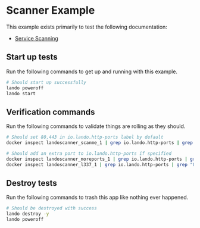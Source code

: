 Scanner Example
===============

This example exists primarily to test the following documentation:

* [Service Scanning](http://docs.devwithlando.io/config/services.html#build-steps)

Start up tests
--------------

Run the following commands to get up and running with this example.

```bash
# Should start up successfully
lando poweroff
lando start
```

Verification commands
---------------------

Run the following commands to validate things are rolling as they should.

```bash
# Should set 80,443 in io.lando.http-ports label by default
docker inspect landoscanner_scanme_1 | grep io.lando.http-ports | grep "80,443"

# Should add an extra port to io.lando.http-ports if specified
docker inspect landoscanner_moreports_1 | grep io.lando.http-ports | grep "80,443,8888"
docker inspect landoscanner_l337_1 | grep io.lando.http-ports | grep "80,443,8888"
```

Destroy tests
-------------

Run the following commands to trash this app like nothing ever happened.

```bash
# Should be destroyed with success
lando destroy -y
lando poweroff
```
